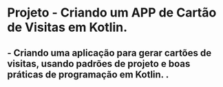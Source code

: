 <h1>Projeto - Criando um APP de Cartão de Visitas em Kotlin.</h1>

<H2>- Criando uma aplicação para gerar cartões de visitas, usando padrões de projeto e boas práticas de programação em Kotlin. .</h2>

